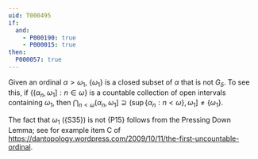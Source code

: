 ```yaml
---
uid: T000495
if:
  and:
    - P000190: true
    - P000015: true
then:
  P000057: true
---
```


Given an ordinal $\alpha>\omega_1$, $\{\omega_1\}$ is a closed subset 
of $\alpha$ that is not $G_\delta$. To see this, if 
$\{(\alpha_n,\omega_1]:n\in\omega\}$ is a countable collection of open intervals
containing $\omega_1$, then $\bigcap_{n<\omega} (\alpha_n,\omega_1]\supseteq
(\sup\{\alpha_n:n<\omega\},\omega_1]\not=\{\omega_1\}$.

The fact that $\omega_1$ ({S35}) is not {P15} follows from the Pressing Down 
Lemma; see for example item C of 
<https://dantopology.wordpress.com/2009/10/11/the-first-uncountable-ordinal>.
